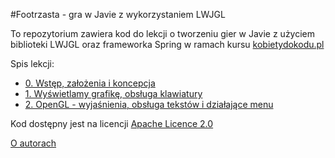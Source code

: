 #Footrzasta - gra w Javie z wykorzystaniem LWJGL

To repozytorium zawiera kod do lekcji o tworzeniu gier w Javie z użyciem biblioteki LWJGL oraz frameworka Spring w ramach kursu [kobietydokodu.pl](http://kobietydokodu.pl)

Spis lekcji:
* [0. Wstęp, założenia i koncepcja](http://kobietydokodu.pl/0-footrzasta-mini-kurs-tworzenia-gier-w-javie-wstep/)
* [1. Wyświetlamy grafikę, obsługa klawiatury](http://kobietydokodu.pl/1-footrzasta-wyswietlamy-grafike/)
* [2. OpenGL - wyjaśnienia, obsługa tekstów i działające menu](http://kobietydokodu.pl/2-footrzasta-opengl-teksty-i-menu/)

Kod dostępny jest na licencji [Apache Licence 2.0](https://tldrlegal.com/license/apache-license-2.0-(apache-2.0))

[O autorach](http://kobietydokodu.pl/o-nas/)
